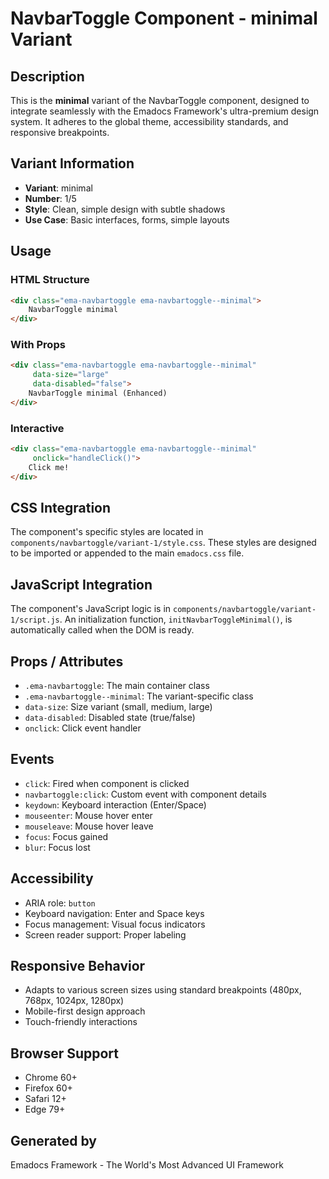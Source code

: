 # NavbarToggle Component - minimal Variant

## Description
This is the **minimal** variant of the NavbarToggle component, designed to integrate seamlessly with the Emadocs Framework's ultra-premium design system. It adheres to the global theme, accessibility standards, and responsive breakpoints.

## Variant Information
- **Variant**: minimal
- **Number**: 1/5
- **Style**: Clean, simple design with subtle shadows
- **Use Case**: Basic interfaces, forms, simple layouts

## Usage

### HTML Structure
```html
<div class="ema-navbartoggle ema-navbartoggle--minimal">
    NavbarToggle minimal
</div>
```

### With Props
```html
<div class="ema-navbartoggle ema-navbartoggle--minimal" 
     data-size="large" 
     data-disabled="false">
    NavbarToggle minimal (Enhanced)
</div>
```

### Interactive
```html
<div class="ema-navbartoggle ema-navbartoggle--minimal" 
     onclick="handleClick()">
    Click me!
</div>
```

## CSS Integration
The component's specific styles are located in `components/navbartoggle/variant-1/style.css`. These styles are designed to be imported or appended to the main `emadocs.css` file.

## JavaScript Integration
The component's JavaScript logic is in `components/navbartoggle/variant-1/script.js`. An initialization function, `initNavbarToggleMinimal()`, is automatically called when the DOM is ready.

## Props / Attributes
- `.ema-navbartoggle`: The main container class
- `.ema-navbartoggle--minimal`: The variant-specific class
- `data-size`: Size variant (small, medium, large)
- `data-disabled`: Disabled state (true/false)
- `onclick`: Click event handler

## Events
- `click`: Fired when component is clicked
- `navbartoggle:click`: Custom event with component details
- `keydown`: Keyboard interaction (Enter/Space)
- `mouseenter`: Mouse hover enter
- `mouseleave`: Mouse hover leave
- `focus`: Focus gained
- `blur`: Focus lost

## Accessibility
- ARIA role: `button`
- Keyboard navigation: Enter and Space keys
- Focus management: Visual focus indicators
- Screen reader support: Proper labeling

## Responsive Behavior
- Adapts to various screen sizes using standard breakpoints (480px, 768px, 1024px, 1280px)
- Mobile-first design approach
- Touch-friendly interactions

## Browser Support
- Chrome 60+
- Firefox 60+
- Safari 12+
- Edge 79+

## Generated by
Emadocs Framework - The World's Most Advanced UI Framework
